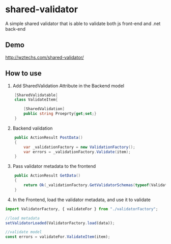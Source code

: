 # shared-validator

A simple shared validator that is able to validate both js front-end and .net back-end

## Demo

http://wztechs.com/shared-validator/

## How to use

1. Add SharedValidation Attribute in the Backend model

```C#
    [SharedValidatable]
    class ValidateItem{

        [SharedValidation]
        public string Proeprty{get;set;}
    }
```

2. Backend validation

```C#
    public ActionResult PostData()
    {
        var _validationFactory = new ValidationFactory();
        var errors = _validationFactory.Validate(item);
    }
```

3. Pass validator metadata to the frontend

```C#
    public ActionResult GetData()
    {
        return Ok(_validationFactory.GetValidatorSchemas(typeof(ValidateItem));
    }
```

4. In the Frontend, load the validator metadata, and use it to validate

```javascript
import ValidatorFactory, { validateFor } from "./validatorFactory";

//load metadata
setValidatorLoaded(ValidatorFactory.load(data));

//validate model
const errors = validateFor.ValidateItem(item);
```
